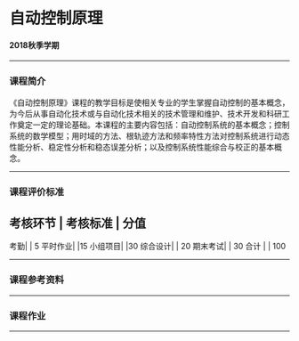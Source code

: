 # 自动控制原理

#### 2018秋季学期

---

### 课程简介

《自动控制原理》课程的教学目标是使相关专业的学生掌握自动控制的基本概念，为今后从事自动化技术或与自动化技术相关的技术管理和维护、技术开发和科研工作奠定一定的理论基础。本课程的主要内容包括：自动控制系统的基本概念；控制系统的数学模型；用时域的方法、根轨迹方法和频率特性方法对控制系统进行动态性能分析、稳定性分析和稳态误差分析；以及控制系统性能综合与校正的基本概念。

---

### 课程评价标准
考核环节 | 考核标准 | 分值
--
考勤| | 5
平时作业| |15
小组项目| |30
综合设计|  | 20
期末考试|  | 30
合计    |  | 100

---

### 课程参考资料

---

### 课程作业

---
